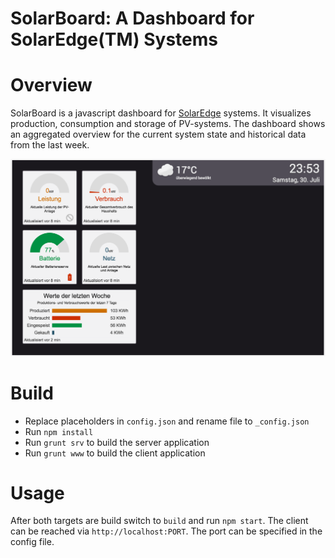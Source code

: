 # SolarBoard: A Dashboard for SolarEdge(TM) Systems

# Overview
SolarBoard is a javascript dashboard for [SolarEdge](http://www.solaredge.com/) systems.  It visualizes production, consumption and storage of PV-systems. The dashboard shows an aggregated overview for the current system state and historical data from the last week.

![SolarBoard Screenshot](solarBoard.png)

# Build

* Replace placeholders in `config.json` and rename file to `_config.json`
* Run `npm install`
* Run `grunt srv` to build the server application
* Run `grunt www` to build the client application

# Usage

After both targets are build switch to `build` and run `npm start`. The client can be reached via `http://localhost:PORT`. The port can be specified in the config file.
